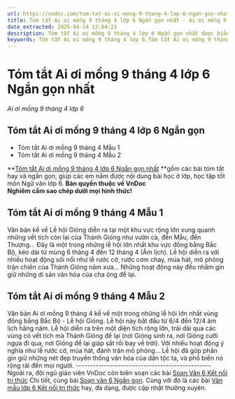 ```yaml
---
url: https://vndoc.com/tom-tat-ai-oi-mong-9-thang-4-lop-6-ngan-gon-nhat-303253
title: Tóm tắt Ai ơi mồng 9 tháng 4 lớp 6 Ngắn gọn nhất - Ai ơi mồng 9 tháng 4 lớp 6 - VnDoc.com
date_extracted: 2025-04-14 12:04:23
description: Tóm tắt Ai ơi mồng 9 tháng 4 lớp 6 Ngắn gọn nhất được biên soạn nhằm giúp các em HS đạt kết quả tốt trong quá trình làm bài tập và học tập môn Ngữ văn lớp 6.
keywords: Tóm tắt Ai ơi mồng 9 tháng 4 lớp 6,Tóm tắt Ai ơi mồng 9 tháng 4 lớp 6 ngắn gọn,Ai ơi mồng 9 tháng 4 lớp 6,Tóm tắt bài Ai ơi mồng 9 tháng 4 lớp 6,Tóm tắt Ai ơi mồng 9 tháng 4 ngắn gọn nhất lớp 6,ngữ văn 6,ngữ văn 6 tập 1,soạn văn 6,soạn văn 6 tập 1,soạn văn lớp 6,soan van 6,ngữ văn lớp 6,văn lớp 6,văn 6
---
```


# Tóm tắt Ai ơi mồng 9 tháng 4 lớp 6 Ngắn gọn nhất
 _Ai ơi mồng 9 tháng 4 lớp 6_
## **Tóm tắt Ai ơi mồng 9 tháng 4 lớp 6 Ngắn gọn**
  * Tóm tắt Ai ơi mồng 9 tháng 4 Mẫu 1
  * Tóm tắt Ai ơi mồng 9 tháng 4 Mẫu 2

**[Tóm tắt Ai ơi mồng 9 tháng 4 lớp 6 Ngắn gọn nhất](<https://vndoc.com/tom-tat-ai-oi-mong-9-thang-4-lop-6-ngan-gon-nhat-303253>) **gồm các bài tóm tắt hay và ngắn gọn, giúp các em nắm được nội dung bài học ở lớp, học tập tốt môn Ngữ văn lớp 6.
**Bản quyền thuộc về VnDoc**   
**Nghiêm cấm sao chép dưới mọi hình thức\!**
## **Tóm tắt Ai ơi mồng 9 tháng 4 Mẫu 1**
Văn bản kể về Lễ hội Gióng diễn ra tại một khu vực rộng lớn xung quanh những vết tích còn lại của Thánh Gióng như vườn cà, đền Mẫu, đền Thượng… Đây là một trong những lễ hội lớn nhất khu vực đồng bằng Bắc Bộ, kéo dài từ mùng 6 tháng 4 đến 12 tháng 4 \(Âm lịch\). Lễ hội diễn ra với nhiều hoạt động sôi nổi như lễ rước cờ, rước cơm chay, múa hát, mô phỏng trận chiến của Thánh Gióng năm xưa… Những hoạt động này đều nhằm gìn giữ những di sản văn hóa của cha ông để lại.
## **Tóm tắt Ai ơi mồng 9 tháng 4 Mẫu 2**
Văn bản Ai ơi mồng 9 tháng 4 kể về một trong những lễ hội lớn nhất vùng đồng bằng Bắc Bộ - Lễ hội Gióng. Lễ hội này bắt đầu từ 6/4 đến 12/4 âm lịch hằng năm. Lễ hội diễn ra trên một diện tích rộng lớn, trải dài qua các vùng có vết tích mà Thánh Gióng để lại \(nơi Gióng sinh ra, nơi Gióng cưỡi ngựa đi qua, nơi Gióng để lại giáp sắt rồi bay về trời\). Với nhiều hoạt động ý nghĩa như lễ rước cờ, múa hát, đánh trận mô phỏng… Lễ hội đã góp phần gìn giữ những nét đẹp truyền thống văn hóa của dân tộc ta, và phổ biến nó rộng rãi đến mọi người.
\------------------------------------------------
Ngoài ra, đội ngũ giáo viên VnDoc còn biên soạn các bài [Soạn Văn 6 Kết nối tri thức](<https://vndoc.com/mon-ngu-van-lop6>) Chi tiết, cùng bài [Soạn văn 6 Ngắn gọn](<https://vndoc.com/soan-van-6-sieu-ngan>). Cùng với đó là các bài [Văn mẫu lớp 6 Kết nối tri thức](<https://vndoc.com/van-mau-lop6>) hay, đa dạng, được cập nhật thường xuyên.
